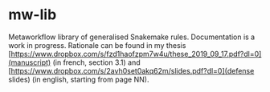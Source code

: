 # mw-lib
Metaworkflow library of generalised Snakemake rules. Documentation is a work in progress. Rationale can be found in my thesis [https://www.dropbox.com/s/fzd1haofzpm7w4u/these_2019_09_17.pdf?dl=0](manuscript) (in french, section 3.1) and [https://www.dropbox.com/s/2avh0set0akq62m/slides.pdf?dl=0](defense slides) (in english, starting from page NN).
